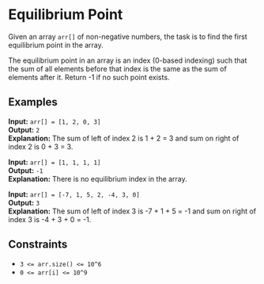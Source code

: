 # Equilibrium Point

Given an array `arr[]` of non-negative numbers, the task is to find the first equilibrium point in the array.

The equilibrium point in an array is an index (0-based indexing) such that the sum of all elements before that index is the same as the sum of elements after it. Return -1 if no such point exists.

## Examples

**Input:** `arr[] = [1, 2, 0, 3]`  
**Output:** `2`  
**Explanation:** The sum of left of index 2 is 1 + 2 = 3 and sum on right of index 2 is 0 + 3 = 3.

**Input:** `arr[] = [1, 1, 1, 1]`  
**Output:** `-1`  
**Explanation:** There is no equilibrium index in the array.

**Input:** `arr[] = [-7, 1, 5, 2, -4, 3, 0]`  
**Output:** `3`  
**Explanation:** The sum of left of index 3 is -7 + 1 + 5 = -1 and sum on right of index 3 is -4 + 3 + 0 = -1.

## Constraints

- `3 <= arr.size() <= 10^6`
- `0 <= arr[i] <= 10^9`